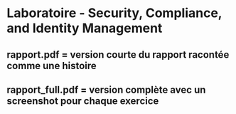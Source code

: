 # Laboratoire - Security, Compliance, and Identity Management
## rapport.pdf = version courte du rapport racontée comme une histoire
## rapport_full.pdf = version complète avec un screenshot pour chaque exercice 

